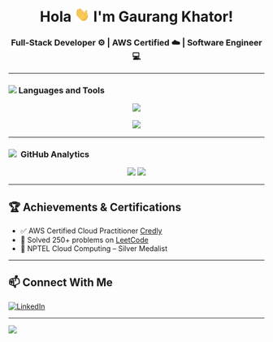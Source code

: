 <h1 align="center">Hola <img src="https://raw.githubusercontent.com/ABSphreak/ABSphreak/master/gifs/Hi.gif" width="30"> I'm Gaurang Khator!</h1>


<h3 align="center">Full-Stack Developer ⚙️ | AWS Certified ☁️ | Software Engineer 💻</h3>

---

<h3 align="left"><img src="https://media.giphy.com/media/WUlplcMpOCEmTGBtBW/giphy.gif" width="50"> Languages and Tools</h3>

<p align="center">
  <img src="https://skillicons.dev/icons?i=python,cpp,html,css,js,react,nodejs" />
</p>
<p align="center">
  <img src="https://skillicons.dev/icons?i=mongodb,mysql,aws,vercel,git,github,postman" />
</p>
<!-- <p align="center">
  <img src="https://skillicons.dev/icons?i=numpy,pandas,scikit-learn,matplotlib,streamlit" />
</p> -->

---

<h3><img src="https://media.giphy.com/media/iY8CRBdQXODJSCERIr/giphy.gif" width="30">&nbsp; GitHub Analytics</h3>
<p align="center">
    <img height="200em" src="https://github-readme-streak-stats-eight.vercel.app/?user=Gaurang-Khator&theme=gruvbox&hide_border=false" />
    <img height="200em" src="https://github-readme-stats.vercel.app/api/top-langs/?username=Gaurang-Khator&layout=donut&theme=gruvbox&cache_seconds=1800&include_all_commits=true" />
</p>

---

## 🏆 Achievements & Certifications
 
- ✅ AWS Certified Cloud Practitioner [Credly](https://www.credly.com/users/gaurang_khator)
- 🧠 Solved 250+ problems on [LeetCode](https://leetcode.com/u/gaurang_khator/)  
- 🥈 NPTEL Cloud Computing – Silver Medalist

---

## 📫 Connect With Me

[![LinkedIn](https://img.shields.io/badge/LinkedIn-%230077B5.svg?logo=linkedin&logoColor=white&style=for-the-badge)](https://linkedin.com/in/gaurang2201)  

---

[![](https://visitcount.itsvg.in/api?id=ayushvishnoipro&icon=4&color=6)](https://visitcount.itsvg.in)

<!-- Proudly created with GPRM ( https://gprm.itsvg.in ) -->
